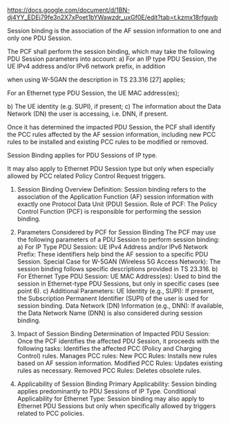https://docs.google.com/document/d/1BN-dj4YY_EDEj79fe3n2X7xPoet1bYWawzdr_uxGf0E/edit?tab=t.kzmx18rfguvb

Session binding is the association of the AF session information to one and only one PDU Session. 

The PCF shall perform the session binding, which may take the following PDU Session parameters into account:
a) For an IP type PDU Session, the UE IPv4 address and/or IPv6 network prefix, in addition 

when using W-5GAN the description in TS 23.316 [27] applies;

For an Ethernet type PDU Session, the UE MAC address(es);

b) The UE identity (e.g. SUPI), if present;
c) The information about the Data Network (DN) the user is accessing, i.e. DNN, if present.

Once it has determined the impacted PDU Session, the PCF shall identify the PCC rules affected by the AF session information, including new PCC rules to be installed and existing PCC rules to be modified or removed.

Session Binding applies for PDU Sessions of IP type. 

It may also apply to Ethernet PDU Session type but only when especially allowed by PCC related Policy Control Request triggers.


1. Session Binding Overview
Definition: Session binding refers to the association of the Application Function (AF) session information with exactly one Protocol Data Unit (PDU) Session.
Role of PCF: The Policy Control Function (PCF) is responsible for performing the session binding.

2. Parameters Considered by PCF for Session Binding
The PCF may use the following parameters of a PDU Session to perform session binding:
a) For IP Type PDU Session:
UE IPv4 Address and/or IPv6 Network Prefix: These identifiers help bind the AF session to a specific PDU Session.
Special Case for W-5GAN (Wireless 5G Access Network): The session binding follows specific descriptions provided in TS 23.316.
b) For Ethernet Type PDU Session:
UE MAC Address(es): Used to bind the session in Ethernet-type PDU Sessions, but only in specific cases (see point 6).
c) Additional Parameters:
UE Identity (e.g., SUPI): If present, the Subscription Permanent Identifier (SUPI) of the user is used for session binding.
Data Network (DN) Information (e.g., DNN): If available, the Data Network Name (DNN) is also considered during session binding.

3. Impact of Session Binding
Determination of Impacted PDU Session: Once the PCF identifies the affected PDU Session, it proceeds with the following tasks:
Identifies the affected PCC (Policy and Charging Control) rules.
Manages PCC rules:
New PCC Rules: Installs new rules based on AF session information.
Modified PCC Rules: Updates existing rules as necessary.
Removed PCC Rules: Deletes obsolete rules.

4. Applicability of Session Binding
Primary Applicability: Session binding applies predominantly to PDU Sessions of IP Type.
Conditional Applicability for Ethernet Type: Session binding may also apply to Ethernet PDU Sessions but only when specifically allowed by triggers related to PCC policies.

